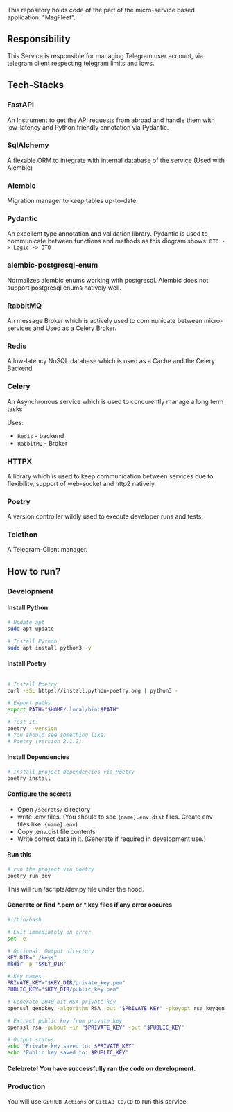 This repository holds code of the part of the micro-service based application: "MsgFleet". 

## Responsibility
This Service is responsible for managing Telegram user account, via telegram client
respecting telegram limits and lows.


## Tech-Stacks

### FastAPI
An Instrument to get the API requests from abroad and handle them with low-latency and
Python friendly annotation via Pydantic.

### SqlAlchemy
A flexable ORM to integrate with internal database of the service (Used with Alembic)

### Alembic
Migration manager to keep tables up-to-date.

### Pydantic
An excellent type annotation and validation library. Pydantic is used to communicate
between functions and methods as this diogram shows: ```DTO -> Logic -> DTO```

### alembic-postgresql-enum
Normalizes alembic enums working with postgresql. Alembic does not support postgresql
enums natively well.

### RabbitMQ 
An message Broker which is actively used to communicate between micro-services and
Used as a Celery Broker.

### Redis
A low-latency NoSQL database which is used as a Cache and the Celery Backend

### Celery
An Asynchronous service which is used to concurently manage a long term tasks

Uses:
  - ```Redis``` - backend
  - ```RabbitMQ``` - Broker

### HTTPX
A library which is used to keep communication between services due to flexibility,
support of web-socket and http2 natively.

### Poetry
A version controller wildly used to execute developer runs and tests.

### Telethon
A Telegram-Client manager.

## How to run?

### Development

#### Install Python
```bash
# Update apt
sudo apt update

# Install Python
sudo apt install python3 -y
```

#### Install Poetry

```bash

# Install Poetry
curl -sSL https://install.python-poetry.org | python3 -

# Export paths
export PATH="$HOME/.local/bin:$PATH"

# Test It!
poetry --version
# You should see something like:
# Poetry (version 2.1.2)


```

#### Install Dependencies

```bash
# Install project dependencies via Poetry
poetry install
```


#### Configure the secrets
  - Open ```/secrets/``` directory
  - write .env files. (You should to see ```{name}.env.dist``` files. Create env files like: ```{name}.env```)
  - Copy .env.dist file contents
  - Write correct data in it. (Generate if required in development use.)

#### Run this
```bash
# run the project via poetry
poetry run dev
```

This will run /scripts/dev.py file under the hood.

#### Generate or find *.pem or *.key files if any error occures
```bash
#!/bin/bash

# Exit immediately on error
set -e

# Optional: Output directory
KEY_DIR="./keys"
mkdir -p "$KEY_DIR"

# Key names
PRIVATE_KEY="$KEY_DIR/private_key.pem"
PUBLIC_KEY="$KEY_DIR/public_key.pem"

# Generate 2048-bit RSA private key
openssl genpkey -algorithm RSA -out "$PRIVATE_KEY" -pkeyopt rsa_keygen_bits:2048

# Extract public key from private key
openssl rsa -pubout -in "$PRIVATE_KEY" -out "$PUBLIC_KEY"

# Output status
echo "Private key saved to: $PRIVATE_KEY"
echo "Public key saved to: $PUBLIC_KEY"
```

#### Celebrete! You have successfully ran the code on development.

### Production
You will use ```GitHUB Actions``` or ```GitLAB CD/CD``` to run this service.
